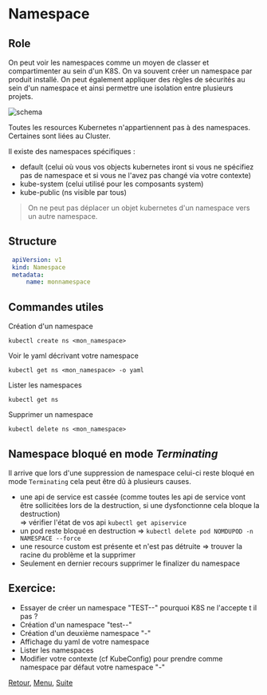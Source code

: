 # Namespace
## Role
On peut voir les namespaces comme un moyen de classer et compartimenter au sein d'un K8S. On va souvent créer un namespace par produit installé.
On peut également appliquer des règles de sécurités au sein d'un namespace et ainsi permettre une isolation entre plusieurs projets.

![schema](https://obeyler.github.io/Formation-K8S/images/namespace.svg)

Toutes les resources Kubernetes n'appartiennent pas à des namespaces. 
Certaines sont liées au Cluster.

Il existe des namespaces spécifiques :
- default (celui où vous vos objects kubernetes iront si vous ne spécifiez pas de namespace et si vous ne l'avez pas changé via votre contexte)
- kube-system (celui utilisé pour les composants system)
- kube-public (ns visible par tous)
> On ne peut pas déplacer un objet kubernetes d'un namespace vers un autre namespace.

## Structure
```yaml
 apiVersion: v1
 kind: Namespace
 metadata:
     name: monnamespace
```

## Commandes utiles
Création d'un namespace
```
kubectl create ns <mon_namespace>
```
Voir le yaml décrivant votre namespace
```
kubectl get ns <mon_namespace> -o yaml
```

Lister les namespaces
```
kubectl get ns
```
Supprimer un namespace
```
kubectl delete ns <mon_namespace>
```
## Namespace bloqué en mode _Terminating_

Il arrive que lors d'une suppression de namespace celui-ci reste bloqué en mode `Terminating` cela peut être dû à plusieurs causes.
- une api de service est cassée (comme toutes les api de service vont être sollicitées lors de la destruction, si une dysfonctionne cela bloque la destruction)  
=> vérifier l'état de vos api `kubectl get apiservice`
- un pod reste bloqué en destruction
=> `kubectl delete pod NOMDUPOD -n NAMESPACE --force`
- une resource custom est présente et n'est pas détruite 
=> trouver la racine du problème et la supprimer
- Seulement en dernier recours supprimer le finalizer du namespace

## Exercice:

- Essayer de créer un namespace "TEST-<NOM>-<PRENOM>" pourquoi K8S ne l'accepte t il pas ?
- Création d'un namespace "test-<nom>-<prenom>" 
- Création d'un deuxième namespace "<nom>-<prenom>"
- Affichage du yaml de votre namespace
- Lister les namespaces
- Modifier votre contexte (cf KubeConfig) pour prendre comme namespace par défaut votre namespace "<nom>-<prenom>"

[Retour](https://obeyler.github.io/Formation-K8S/Chapitres/Commandes.html), [Menu](https://obeyler.github.io/Formation-K8S/), [Suite](https://obeyler.github.io/Formation-K8S/Chapitres/Pod.html) 
